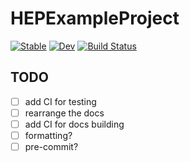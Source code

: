# HEPExampleProject

[![Stable](https://img.shields.io/badge/docs-stable-blue.svg)](https://JuliaHEP.github.io/HEPExampleProject.jl/stable/)
[![Dev](https://img.shields.io/badge/docs-dev-blue.svg)](https://JuliaHEP.github.io/HEPExampleProject.jl/dev/)
[![Build Status](https://github.com/JuliaHEP/HEPExampleProject.jl/actions/workflows/CI.yml/badge.svg?branch=main)](https://github.com/JuliaHEP/HEPExampleProject.jl/actions/workflows/CI.yml?query=branch%3Amain)

## TODO

- [ ] add CI for testing
- [ ] rearrange the docs
- [ ] add CI for docs building
- [ ] formatting?
- [ ] pre-commit?

